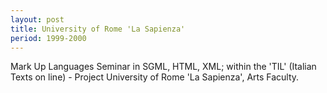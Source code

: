 ```yaml
---
layout: post
title: University of Rome 'La Sapienza'
period: 1999-2000
---
```

Mark Up Languages Seminar in SGML, HTML, XML; within the 'TIL' (Italian Texts on line) - Project University of Rome 'La Sapienza', Arts Faculty.
